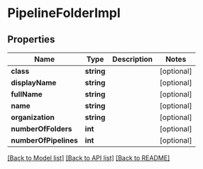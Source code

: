 # PipelineFolderImpl

## Properties
Name | Type | Description | Notes
------------ | ------------- | ------------- | -------------
**class** | **string** |  | [optional] 
**displayName** | **string** |  | [optional] 
**fullName** | **string** |  | [optional] 
**name** | **string** |  | [optional] 
**organization** | **string** |  | [optional] 
**numberOfFolders** | **int** |  | [optional] 
**numberOfPipelines** | **int** |  | [optional] 

[[Back to Model list]](../README.md#documentation-for-models) [[Back to API list]](../README.md#documentation-for-api-endpoints) [[Back to README]](../README.md)


